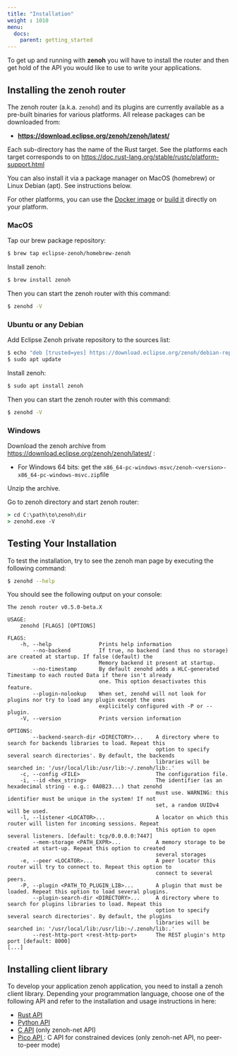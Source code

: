 ```yaml
---
title: "Installation"
weight : 1010
menu:
  docs:
    parent: getting_started
---
```


To get up and running with <b>zenoh</b> you will have to install the router and then get hold of the API you would like to use to write your applications. 

## Installing the zenoh router
The zenoh router (a.k.a. `zenohd`) and its plugins are currently available as a pre-built binaries for various platforms. All release packages can be downloaded from:  
  -  **https://download.eclipse.org/zenoh/zenoh/latest/**

Each sub-directory has the name of the Rust target. See the platforms each target corresponds to on https://doc.rust-lang.org/stable/rustc/platform-support.html

You can also install it via a package manager on MacOS (homebrew) or Linux Debian (apt). See instructions below.

For other platforms, you can use the [Docker image](../quick-test#run-zenoh-in-docker) or [build it](https://github.com/eclipse-zenoh/zenoh#how-to-build-it) directly on your platform.

### MacOS
Tap our brew package repository:

```bash
$ brew tap eclipse-zenoh/homebrew-zenoh
```

Install zenoh:

```bash
$ brew install zenoh
```

Then you can start the zenoh router with this command:
```bash
$ zenohd -V
```

### Ubuntu or any Debian

Add Eclipse Zenoh private repository to the sources list:

```bash
$ echo "deb [trusted=yes] https://download.eclipse.org/zenoh/debian-repo/ /" | sudo tee -a /etc/apt/sources.list > /dev/null
$ sudo apt update
```

Install zenoh:

```bash
$ sudo apt install zenoh 
```
 
Then you can start the zenoh router with this command:

```bash
$ zenohd -V
```

### Windows

Download the zenoh archive from https://download.eclipse.org/zenoh/zenoh/latest/ :
- For Windows 64 bits: get the `x86_64-pc-windows-msvc/zenoh-<version>-x86_64-pc-windows-msvc.zip`file

Unzip the archive.

Go to zenoh directory and start zenoh router:

```cmd
> cd C:\path\to\zenoh\dir
> zenohd.exe -V
```

## Testing Your Installation
To test the installation, try to see the zenoh man page by executing the following command:

```bash
$ zenohd --help
```
You should see the following output on your console:

```text
The zenoh router v0.5.0-beta.X

USAGE:
    zenohd [FLAGS] [OPTIONS]

FLAGS:
    -h, --help               Prints help information
        --no-backend         If true, no backend (and thus no storage) are created at startup. If false (default) the
                             Memory backend it present at startup.
        --no-timestamp       By default zenohd adds a HLC-generated Timestamp to each routed Data if there isn't already
                             one. This option desactivates this feature.
        --plugin-nolookup    When set, zenohd will not look for plugins nor try to load any plugin except the ones
                             explicitely configured with -P or --plugin.
    -V, --version            Prints version information

OPTIONS:
        --backend-search-dir <DIRECTORY>...    A directory where to search for backends libraries to load. Repeat this
                                               option to specify several search directories'. By default, the backends
                                               libraries will be searched in: '/usr/local/lib:/usr/lib:~/.zenoh/lib:.'
    -c, --config <FILE>                        The configuration file.
    -i, --id <hex_string>                      The identifier (as an hexadecimal string - e.g.: 0A0B23...) that zenohd
                                               must use. WARNING: this identifier must be unique in the system! If not
                                               set, a random UUIDv4 will be used.
    -l, --listener <LOCATOR>...                A locator on which this router will listen for incoming sessions. Repeat
                                               this option to open several listeners. [default: tcp/0.0.0.0:7447]
        --mem-storage <PATH_EXPR>...           A memory storage to be created at start-up. Repeat this option to created
                                               several storages
    -e, --peer <LOCATOR>...                    A peer locator this router will try to connect to. Repeat this option to
                                               connect to several peers.
    -P, --plugin <PATH_TO_PLUGIN_LIB>...       A plugin that must be loaded. Repeat this option to load several plugins.
        --plugin-search-dir <DIRECTORY>...     A directory where to search for plugins libraries to load. Repeat this
                                               option to specify several search directories'. By default, the plugins
                                               libraries will be searched in: '/usr/local/lib:/usr/lib:~/.zenoh/lib:.'
        --rest-http-port <rest-http-port>      The REST plugin's http port [default: 8000]
[...]
```

## Installing client library
To develop your application zenoh application, you need to install a zenoh client library.
Depending your programmation language, choose one of the following API and refer to the installation and usage instructions in here:

- [Rust API](https://crates.io/crates/zenoh)
- [Python API](https://github.com/eclipse-zenoh/zenoh-python)
- [C API](https://github.com/eclipse-zenoh/zenoh-c) (only zenoh-net API)
- [Pico API ](https://github.com/eclipse-zenoh/zenoh-pico): C API for constrained devices (only zenoh-net API, no peer-to-peer mode)
